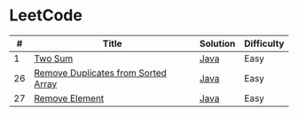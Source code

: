 # LeetCode

| # | Title | Solution | Difficulty |
|---| ----- | -------- |----------- |
|1|[Two Sum](https://leetcode.com/problems/two-sum/)|[Java](.algorithms/java/src/twoSum/TwoSum.java)|Easy|
|26|[Remove Duplicates from Sorted Array](https://leetcode.com/problems/remove-duplicates-from-sorted-array/)|[Java](.algorithms/java/src/removeDuplicatesFromSortedArray/RemoveDuplicatesFromSortedArray.java)|Easy|
|27|[Remove Element](https://leetcode.com/problems/remove-element/)|[Java](.algorithms/java/src/removeElement/RemoveElement.java)|Easy|

